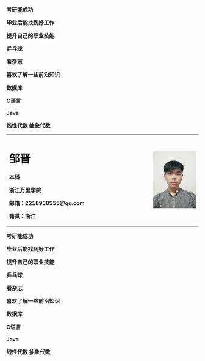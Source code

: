 <table border="0">
  <tr>
    <td width="75%">
      <h1>邹晋</h1>
      <p><b>本科</b></p>
      <p><b>浙江万里学院</b></p>
      <p><b>邮箱：2218938555@qq.com</b></p>
      <p><b>籍贯：浙江
    </td>
    <td width="25%">
      <img src="/123.jpg" width="100%">    
    </td>
        <title> <p><b>最新消息</title> <p></b>

<title> <p><b>未来展望</title> <p></b>
 <p><b>考研能成功 <p></b>
 <p><b> 毕业后能找到好工作 <p></b>
 <p><b> 提升自己的职业技能 <p></b>

<title> <p><b>兴趣爱好</title> <p></b>
 <p><b>乒乓球 <p></b>
 <p><b> 看杂志 <p></b>
 <p><b> 喜欢了解一些前沿知识 <p></b>

<title> <p><b>职业技能</title> <p></b>
 <p><b> 数据库 <p></b>
 <p><b> C语言 <p></b>
 <p><b>Java <p></b>
 <p><b> 线性代数 抽象代数 <p></b>
  </tr>
</table>

<title> <p><b>最新消息</title> <p></b>

<title> <p><b>未来展望</title> <p></b>
 <p><b>考研能成功 <p></b>
 <p><b> 毕业后能找到好工作 <p></b>
 <p><b> 提升自己的职业技能 <p></b>

<title> <p><b>兴趣爱好</title> <p></b>
 <p><b>乒乓球 <p></b>
 <p><b> 看杂志 <p></b>
 <p><b> 喜欢了解一些前沿知识 <p></b>

<title> <p><b>职业技能</title> <p></b>
 <p><b> 数据库 <p></b>
 <p><b> C语言 <p></b>
 <p><b>Java <p></b>
 <p><b> 线性代数 抽象代数 <p></b>

